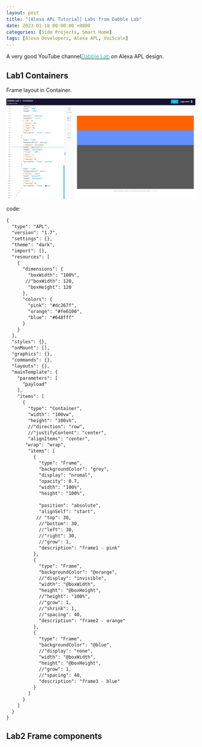 ```yaml
---
layout: post
title: "[Alexa APL Tutorial] Labs from Dabble Lab"
date: 2023-01-18 00:00:00 +0800
categories: [Side Projects, Smart Home]
tags: [Alexa Developers, Alexa APL, VoiScale]
---
```


A very good YouTube channel[<span style="color:#3ababa">Dabble Lab</span>](https://www.youtube.com/watch?v=WDLtlEfjHnc&list=PLQm9P1qjjvxv4ncQCUnWHZ_6MiOkjkIk_&index=1) on Alexa APL design.


## Lab1 Containers
Frame layout in Container.

<img src="/assets/img/Alexa_APL/Dabble_lab_00.PNG" alt="APL container" width="500"/> 

code:
```
{
  "type": "APL",
  "version": "1.7",
  "settings": {},
  "theme": "dark",
  "import": [],
  "resources": [
    {
      "dimensions": {
        "boxWidth": "100%",
       //"boxWidth": 120,
        "boxHeight": 120
      },
      "colors": {
        "pink": "#dc267f",
        "orange": "#fe6100",
        "blue": "#648fff"
      }
    }
  ],
  "styles": {},
  "onMount": [],
  "graphics": {},
  "commands": {},
  "layouts": {},
  "mainTemplate": {
    "parameters": [
      "payload"
    ],
    "items": [
      {
        "type": "Container",
        "width": "100vw",
        "height": "100vh",
        //"direction": "row",
        //"justifyContent": "center",
        "alignItems": "center",
       "wrap": "wrap",
        "items": [
          {
            "type": "Frame",
            "backgroundColor": "grey",
            "display": "nromal",
            "opacity": 0.7,
            "width": "100%",
            "height": "100%",
           
            "position": "absolute",
            "alignSelf": "start",
           // "top": 30,
            //"bottom": 30,
            //"left": 30,
            //"right": 30,
            //"grow": 1,
            "description": "frame1 - pink"
          },
          {
            "type": "Frame",
            "backgroundColor": "@orange",
            //"display": "invisible",            
            "width": "@boxWidth",
            "height": "@boxHeight",
            //"height": "100%",
            //"grow": 1,
            //"shrink": 1,
            //"spacing": 40,
            "description": "frame2 - orange"
          },
          {
            "type": "Frame",
            "backgroundColor": "@blue",
            //"display": "none",
            "width": "@boxWidth",
            "height": "@boxHeight",
            //"grow": 1,
            //"spacing": 40,
            "description": "frame3 - blue"
          }
        ]
      }
    ]
  }
}
```


## Lab2 Frame components